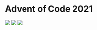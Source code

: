 # Advent of Code 2021
![](https://img.shields.io/badge/day%20📅-24-blue)
![](https://img.shields.io/badge/stars%20⭐-30-yellow)
![](https://img.shields.io/badge/days%20completed-15-red)

